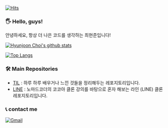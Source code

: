 [![Hits](https://hits.seeyoufarm.com/api/count/incr/badge.svg?url=https%3A%2F%2Fgithub.com%2Fdevholic22%2F&count_bg=%2379C83D&title_bg=%235E5D49&icon=hipchat.svg&icon_color=%23E5B149&title=visit&edge_flat=false)](https://hits.seeyoufarm.com)

### 🖐️ Hello, guys!
안녕하세요, 항상 더 나은 코드를 생각하는 최현준입니다! 

[![Hyunjoon Choi's github stats](https://github-readme-stats.vercel.app/api?username=devholic22&&bg_color=30,e96443,904e95&title_color=fff&text_color=fff)](https://github.com/anuraghazra/github-readme-stats)  

[![Top Langs](https://github-readme-stats.vercel.app/api/top-langs/?username=devholic22)](https://github.com/anuraghazra/github-readme-stats)

### 🛠️ Main Repositories
* [TIL](https://github.com/devholic22/TIL#readme) : 하루 하루 배우거나 느낀 것들을 정리해두는 레포지토리입니다.
* [LINE](https://github.com/devholic22/line_clone) : 노마드코더의 코코아 클론 강의를 바탕으로 혼자 해보는 라인 (LINE) 클론 레포지토리입니다.
### 📞 contact me 
[![Gmail](https://img.shields.io/badge/Gmail-EA4335?style=flat-square&logo=Gmail&logoColor=white)](mailto:hyunjoon.tech@gmail.com)
